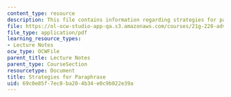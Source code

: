 ```yaml
---
content_type: resource
description: This file contains information regarding strategies for paraphrase.
file: https://ol-ocw-studio-app-qa.s3.amazonaws.com/courses/21g-228-advanced-workshop-in-writing-for-social-sciences-and-architecture-els-spring-2007/69c0e85f7ec8ba204b34e0c9b022e39a_MIT21G.228S07_strategies.pdf
file_type: application/pdf
learning_resource_types:
- Lecture Notes
ocw_type: OCWFile
parent_title: Lecture Notes
parent_type: CourseSection
resourcetype: Document
title: Strategies for Paraphrase
uid: 69c0e85f-7ec8-ba20-4b34-e0c9b022e39a
---
```

